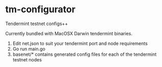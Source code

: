 # tm-configurator
Tendermint testnet configs++

Currently bundled with MacOSX Darwin tendermint binaries.

1) Edit net.json to suit your tendermint port and node requirements
2) Go run main.go 
3) basenet/* contains generated config files for each of the tendermint testnet nodes